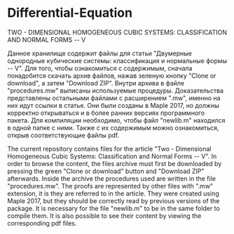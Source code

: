 # Differential-Equation

TWO - DIMENSIONAL HOMOGENEOUS CUBIC SYSTEMS: CLASSIFICATION AND NORMAL FORMS -- V

Данное хранилище содержит файлы для статьи "Двумерные однородные кубические системы: классификация и нормальные формы -- V". 
Для того, чтобы ознакомиться с содержимым, сначала понадобится скачать архив файлов, нажав зеленую кнопку "Clone or download", 
а затем "Download ZIP". Внутри архива в файле "procedures.mw" выписаны используемые процедуры. 
Доказательства представлены остальными файлами с расширением ".mw", именно на них идут ссылки в статье. 
Они были созданы в Maple 2017, но должны корректно открываться и в более ранних версиях программного пакета. 
Для компиляции необходимо, чтобы файл "newlib.m" находился в одной папке с ними. 
Также с их содержимым можно ознакомиться, открыв соответствующие файлы pdf.

The current repository contains files for the article "Two - Dimensional Homogeneous Cubic Systems: 
Classification and Normal Forms -- V". In order to browse the content, the files archive must first be downloaded by pressing 
the green "Clone or download" button and "Download ZIP" afterwards. Inside the archive the procedures used are written in the 
file "procedures.mw". The proofs are represented by other files with ".mw" extension, it is they are referred to in the article. 
They were created using Maple 2017, but they should be correctly read by previous versions of the package. It is necessary 
for the file "newlib.m" to be in the same folder to compile them. It is also possible to see their content by viewing 
the corresponding pdf files.

